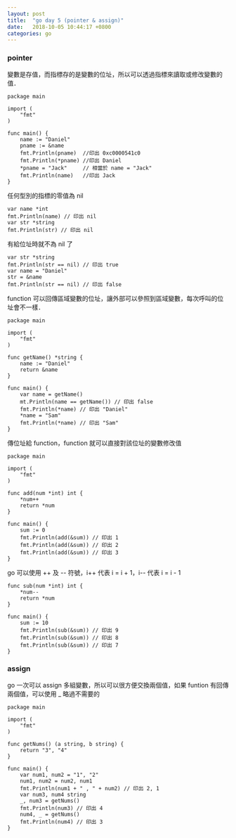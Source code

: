 ```yaml
---
layout: post
title:  "go day 5 (pointer & assign)"
date:   2018-10-05 10:44:17 +0800
categories: go
---
```


### pointer
變數是存值，而指標存的是變數的位址，所以可以透過指標來讀取或修改變數的值．

```
package main

import (
	"fmt"
)

func main() {
	name := "Daniel"
	pname := &name
	fmt.Println(pname)  //印出 0xc0000541c0
	fmt.Println(*pname) //印出 Daniel
	*pname = "Jack"     // 相當於 name = "Jack"
	fmt.Println(name)   //印出 Jack
}

```
任何型別的指標的零值為 nil

```
var name *int
fmt.Println(name) // 印出 nil
var str *string
fmt.Println(str) // 印出 nil
```
有給位址時就不為 nil 了
```
var str *string
fmt.Println(str == nil) // 印出 true
var name = "Daniel"
str = &name
fmt.Println(str == nil) // 印出 false
```

function 可以回傳區域變數的位址，讓外部可以參照到區域變數，每次呼叫的位址會不一樣．

```
package main

import (
	"fmt"
)

func getName() *string {
	name := "Daniel"
	return &name
}

func main() {
	var name = getName()
	mt.Println(name == getName()) // 印出 false
	fmt.Println(*name) // 印出 "Daniel"
	*name = "Sam"
	fmt.Println(*name) // 印出 "Sam"
}

```
傳位址給 function，function 就可以直接對該位址的變數修改值

```
package main

import (
	"fmt"
)

func add(num *int) int {
	*num++
	return *num
}

func main() {
	sum := 0
	fmt.Println(add(&sum)) // 印出 1
	fmt.Println(add(&sum)) // 印出 2
	fmt.Println(add(&sum)) // 印出 3
}

```
go 可以使用 ++ 及 -- 符號，i++ 代表 i = i + 1，i-- 代表 i = i - 1

```
func sub(num *int) int {
	*num--
	return *num
}

func main() {
	sum := 10
	fmt.Println(sub(&sum)) // 印出 9
	fmt.Println(sub(&sum)) // 印出 8
	fmt.Println(sub(&sum)) // 印出 7
}

```

### assign

go 一次可以 assign 多組變數，所以可以很方便交換兩個值，如果 funtion 有回傳兩個值，可以使用 _ 略過不需要的

```
package main

import (
	"fmt"
)

func getNums() (a string, b string) {
	return "3", "4"
}

func main() {
	var num1, num2 = "1", "2"
	num1, num2 = num2, num1
	fmt.Println(num1 + " , " + num2) // 印出 2, 1
	var num3, num4 string
	_, num3 = getNums()
	fmt.Println(num3) // 印出 4
	num4, _ = getNums()
	fmt.Println(num4) // 印出 3
}

```





